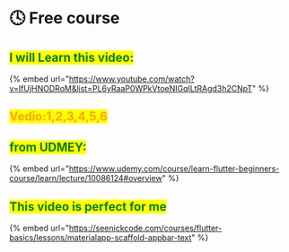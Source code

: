 # 🕓 Free course

## <mark style="color:green;">I will Learn this video:</mark>

{% embed url="https://www.youtube.com/watch?v=IfUjHNODRoM&list=PL6yRaaP0WPkVtoeNIGqILtRAgd3h2CNpT" %}

## <mark style="color:orange;">Vedio:1,2,3,4,5,6</mark>

## <mark style="color:green;">from UDMEY:</mark>

{% embed url="https://www.udemy.com/course/learn-flutter-beginners-course/learn/lecture/10086124#overview" %}

## <mark style="color:green;">This video is perfect for me</mark>

{% embed url="https://seenickcode.com/courses/flutter-basics/lessons/materialapp-scaffold-appbar-text" %}







